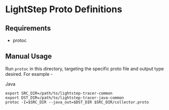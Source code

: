 # LightStep Proto Definitions

## Requirements
* protoc

## Manual Usage
Run `protoc` in this directory, targeting the specific proto file and output type desired. For example -

Java
```
export SRC_DIR=/path/to/lightstep-tracer-common
export DST_DIR=/path/to/lightstep-tracer-java-common
protoc -I=$SRC_DIR --java_out=$DST_DIR $SRC_DIR/collector.proto
```